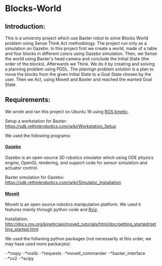 # Blocks-World

## Introduction:

This is a universty project which use Baxter robot to solve Blocks World problem using Sense Think Act methodology. 
The project run only as a simulation on Gazebo. 
In this project first we create a world, made of a table and four blocks in different colors using Gazebo simulation. 
Then, we Sense the world using Baxter's head camera and conclude the Initial State (the order of the blocks). 
Afterwards we Think. We do it by creating and solving a planning problem using PDDL. The plannign problem solution is a plan to move the blocks from the given Initial State to a Goal State chosen by the user. 
Then we Act, using Moveit and Baxter and reached the wanted Goal State. 

## Requirements: 

We wrote and ran this project on Ubuntu 16 using [ROS kinetic](http://wiki.ros.org/kinetic/Installation). 

Setup a workstation for Baxter: https://sdk.rethinkrobotics.com/wiki/Workstation_Setup

We used the following programs:

#### [Gazebo](http://gazebosim.org/)

Gazebo is an open-source 3D robotics simulator which using ODE physics engine, OpenGL rendering, and support code for sensor simulation and actuator control.

Baxter simulation for Gazebo: https://sdk.rethinkrobotics.com/wiki/Simulator_Installation

#### [MoveIt](https://moveit.ros.org/)

MoveIt is an open source robotics manipulation platform. We used it features mainly through python code and [Rviz](http://docs.ros.org/kinetic/api/moveit_tutorials/html/doc/quickstart_in_rviz/quickstart_in_rviz_tutorial.html). 

Installation: http://docs.ros.org/kinetic/api/moveit_tutorials/html/doc/getting_started/getting_started.html

We used the follwoing python packages (not necessarily at this order, we may have used more packacjes): 

⋅⋅*rospy
⋅⋅*roslib
⋅⋅*requests 
⋅⋅*moveit_commander
⋅⋅*baxter_interface
⋅⋅*cv2 
⋅⋅*scipy 




